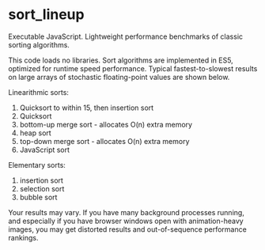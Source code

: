 # sort_lineup

Executable JavaScript.
Lightweight performance benchmarks of classic sorting algorithms.

This code loads no libraries. Sort algorithms are implemented in ES5, optimized for runtime speed performance. Typical fastest-to-slowest results on large arrays of stochastic floating-point values are shown below.

Linearithmic sorts:

1. Quicksort to within 15, then insertion sort
2. Quicksort
3. bottom-up merge sort - allocates O(n) extra memory
4. heap sort
5. top-down merge sort - allocates O(n) extra memory
6. JavaScript sort

Elementary sorts:

1. insertion sort
2. selection sort
3. bubble sort

Your results may vary. If you have many background processes running, and especially if you have browser windows open with animation-heavy images, you may get distorted results and out-of-sequence performance rankings.
